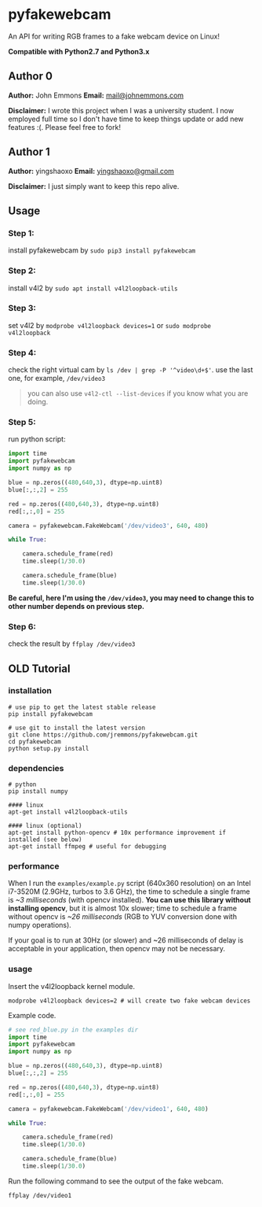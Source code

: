 # pyfakewebcam

An API for writing RGB frames to a fake webcam device on Linux!

**Compatible with Python2.7 and Python3.x**

## Author 0
**Author:** John Emmons
**Email:** mail@johnemmons.com

**Disclaimer:** I wrote this project when I was a university
student. I now employed full time so I don't have time to keep things
update or add new features :(. Please feel free to fork!

## Author 1
**Author:** yingshaoxo
**Email:** yingshaoxo@gmail.com

**Disclaimer:** I just simply want to keep this repo alive.

## Usage

### Step 1:
install pyfakewebcam by `sudo pip3 install pyfakewebcam`

### Step 2:
install v4l2 by `sudo apt install v4l2loopback-utils`

### Step 3:
set v4l2 by `modprobe v4l2loopback devices=1` or `sudo modprobe v4l2loopback`

### Step 4:
check the right virtual cam by `ls /dev | grep -P '^video\d+$'`. use the last one, for example, `/dev/video3`

> you can also use `v4l2-ctl --list-devices` if you know what you are doing.

### Step 5:
run python script:
```py
import time
import pyfakewebcam
import numpy as np

blue = np.zeros((480,640,3), dtype=np.uint8)
blue[:,:,2] = 255

red = np.zeros((480,640,3), dtype=np.uint8)
red[:,:,0] = 255

camera = pyfakewebcam.FakeWebcam('/dev/video3', 640, 480)

while True:

    camera.schedule_frame(red)
    time.sleep(1/30.0)

    camera.schedule_frame(blue)
    time.sleep(1/30.0)
```

**Be careful, here I'm using the `/dev/video3`, you may need to change this to other number depends on previous step.**

### Step 6:
check the result by `ffplay /dev/video3`

## OLD Tutorial

### installation
```
# use pip to get the latest stable release
pip install pyfakewebcam

# use git to install the latest version
git clone https://github.com/jremmons/pyfakewebcam.git
cd pyfakewebcam
python setup.py install
```

### dependencies
```
# python
pip install numpy

#### linux
apt-get install v4l2loopback-utils

#### linux (optional)
apt-get install python-opencv # 10x performance improvement if installed (see below)
apt-get install ffmpeg # useful for debugging
```

### performance

When I run the `examples/example.py` script (640x360 resolution)
on an Intel i7-3520M (2.9GHz, turbos to 3.6 GHz), the time to
schedule a single frame is *~3 milliseconds* (with opencv
installed). **You can use this library without installing opencv**,
but it is almost 10x slower; time to schedule a frame without
opencv is *~26 milliseconds* (RGB to YUV conversion done with
numpy operations).

If your goal is to run at 30Hz (or slower) and ~26 milliseconds of
delay is acceptable in your application, then opencv may not be
necessary.

### usage

Insert the v4l2loopback kernel module.

```
modprobe v4l2loopback devices=2 # will create two fake webcam devices
```

Example code.

```python
# see red_blue.py in the examples dir
import time
import pyfakewebcam
import numpy as np

blue = np.zeros((480,640,3), dtype=np.uint8)
blue[:,:,2] = 255

red = np.zeros((480,640,3), dtype=np.uint8)
red[:,:,0] = 255

camera = pyfakewebcam.FakeWebcam('/dev/video1', 640, 480)

while True:

    camera.schedule_frame(red)
    time.sleep(1/30.0)

    camera.schedule_frame(blue)
    time.sleep(1/30.0)
```

Run the following command to see the output of the fake webcam.
```
ffplay /dev/video1
```
